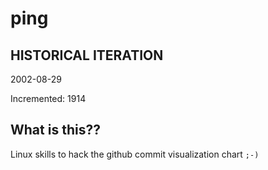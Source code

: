 # ping

## HISTORICAL ITERATION
2002-08-29

Incremented: 1914

## What is this?? 
Linux skills to hack the github commit visualization chart `;-)`
